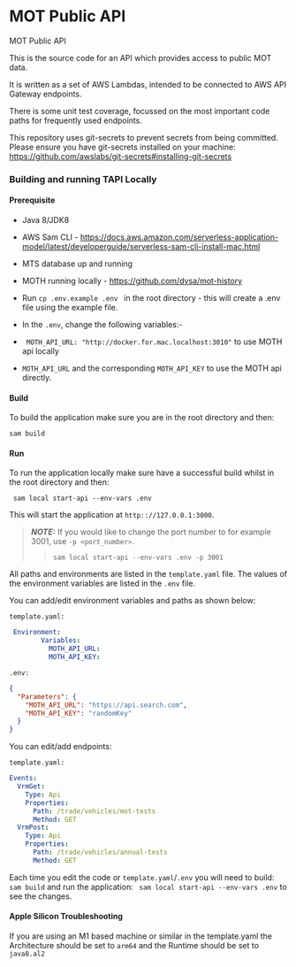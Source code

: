 # MOT Public API

MOT Public API

This is the source code for an API which provides access to public MOT data.

It is written as a set of AWS Lambdas, intended to be connected to AWS API Gateway endpoints.

There is some unit test coverage, focussed on the most important code paths for frequently used endpoints.

This repository uses git-secrets to prevent secrets from being committed.
Please ensure you have git-secrets installed on your machine: https://github.com/awslabs/git-secrets#installing-git-secrets

### Building and running TAPI Locally

#### Prerequisite

- Java 8/JDK8
- AWS Sam CLI - https://docs.aws.amazon.com/serverless-application-model/latest/developerguide/serverless-sam-cli-install-mac.html
- MTS database up and running
- MOTH running locally - https://github.com/dvsa/mot-history
- Run ``` cp .env.example .env  ``` in the root directory - this will create a .env file using the example file.

- In the ```.env```, change the following variables:-
- ``` MOTH_API_URL: "http://docker.for.mac.localhost:3010"``` to use MOTH api locally  
- ```MOTH_API_URL``` and the corresponding ```MOTH_API_KEY``` to use the MOTH api directly.

#### Build
 
To build the application make sure you are in the root directory and then:

``` sam build ```

#### Run

To run the application locally make sure have a successful build whilst in the root directory and then:

``` sam local start-api --env-vars .env```

This will start the application at ```http:://127.0.0.1:3000```.

> **_NOTE:_**
If you would like to change the port number to for example 3001, use ```-p <port_number>```.
> > ```sam local start-api --env-vars .env -p 3001```


All paths and environments are listed in the ```template.yaml``` file.
The values of the environment variables are listed in the ```.env``` file.

You can add/edit environment variables and paths as shown below:

```template.yaml:```
```yaml
 Environment:
        Variables:
          MOTH_API_URL:
          MOTH_API_KEY:
```
```.env:```
```json
{
  "Parameters": {
    "MOTH_API_URL": "https://api.search.com",
    "MOTH_API_KEY": "randomKey"
  }
}
```
You can edit/add endpoints:

```template.yaml:```
```yaml
Events:
  VrmGet:
    Type: Api
    Properties:
      Path: /trade/vehicles/mot-tests
      Method: GET
  VrmPost:
    Type: Api
    Properties:
      Path: /trade/vehicles/annual-tests
      Method: GET
```

Each time you edit the code or ```template.yaml```/```.env``` you will need to build: ```sam build``` and run the application: ``` sam local start-api --env-vars .env``` to see the changes.

#### Apple Silicon Troubleshooting
If you are using an M1 based machine or similar in the template.yaml the Architecture should be set to ```arm64``` and the Runtime should be set to ```java8.al2```